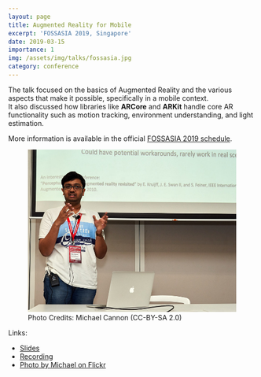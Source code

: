 ```yaml
---
layout: page
title: Augmented Reality for Mobile
excerpt: 'FOSSASIA 2019, Singapore'
date: 2019-03-15
importance: 1
img: /assets/img/talks/fossasia.jpg
category: conference
---
```


The talk focused on the basics of Augmented Reality and the various aspects that make it possible, specifically in a mobile context.  
It also discussed how libraries like **ARCore** and **ARKit** handle core AR functionality such as motion tracking, environment understanding, and light estimation.

More information is available in the official [FOSSASIA 2019 schedule](https://2019.fossasia.org/event/schedule.html#5136).

<figure id="fossasia-talk">
   <img src="/assets/img/talks/fossasia.jpg" width="500">
   <figcaption>Photo Credits: Michael Cannon (CC-BY-SA 2.0)</figcaption>
</figure>

Links:
* [Slides](https://github.com/itssmutnuri/FOSSASIA_Talk/blob/master/FOSSASIA.pdf)
* [Recording](https://www.youtube.com/watch?v=dIs0MQ-sVyo)
* [Photo by Michael on Flickr](https://www.flickr.com/photos/comprock/47333931262/)